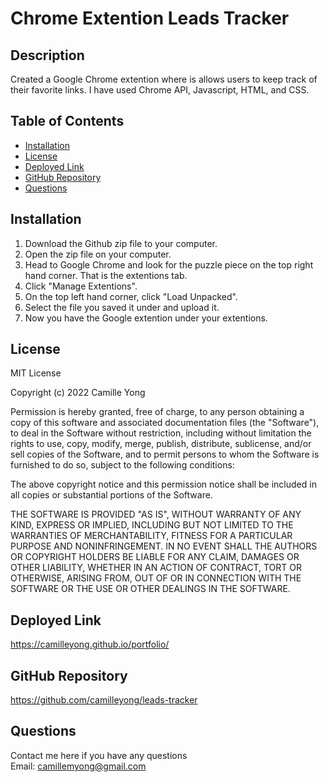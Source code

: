 # Chrome Extention Leads Tracker

## Description
Created a Google Chrome extention where is allows users to keep track of their favorite links. I have used Chrome API, Javascript, HTML, and CSS.

## Table of Contents 

- [Installation](#installation)
- [License](#license)
- [Deployed Link](#deployed-link)
- [GitHub Repository](#github-repository)
- [Questions](#questions)

## Installation
1. Download the Github zip file to your computer.
2. Open the zip file on your computer.
3. Head to Google Chrome and look for the puzzle piece on the top right hand corner. That is the extentions tab.
4. Click "Manage Extentions".
5. On the top left hand corner, click "Load Unpacked".
6. Select the file you saved it under and upload it.
7. Now you have the Google extention under your extentions.
## License
MIT License

Copyright (c) 2022 Camille Yong 

Permission is hereby granted, free of charge, to any person obtaining a copy
of this software and associated documentation files (the "Software"), to deal
in the Software without restriction, including without limitation the rights
to use, copy, modify, merge, publish, distribute, sublicense, and/or sell
copies of the Software, and to permit persons to whom the Software is
furnished to do so, subject to the following conditions:

The above copyright notice and this permission notice shall be included in all
copies or substantial portions of the Software.

THE SOFTWARE IS PROVIDED "AS IS", WITHOUT WARRANTY OF ANY KIND, EXPRESS OR
IMPLIED, INCLUDING BUT NOT LIMITED TO THE WARRANTIES OF MERCHANTABILITY,
FITNESS FOR A PARTICULAR PURPOSE AND NONINFRINGEMENT. IN NO EVENT SHALL THE
AUTHORS OR COPYRIGHT HOLDERS BE LIABLE FOR ANY CLAIM, DAMAGES OR OTHER
LIABILITY, WHETHER IN AN ACTION OF CONTRACT, TORT OR OTHERWISE, ARISING FROM,
OUT OF OR IN CONNECTION WITH THE SOFTWARE OR THE USE OR OTHER DEALINGS IN THE
SOFTWARE.

## Deployed Link
https://camilleyong.github.io/portfolio/

## GitHub Repository
https://github.com/camilleyong/leads-tracker

## Questions
Contact me here if you have any questions
<br>
Email: camillemyong@gmail.com